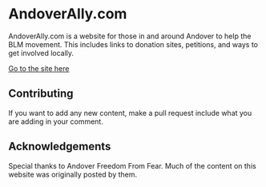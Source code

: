 # AndoverAlly.com
AndoverAlly.com is a website for those in and around Andover to help the BLM movement. This includes links to donation sites, petitions, 
and ways to get involved locally.

<a href="http://andoverally.com/" target="_blank">Go to the site here</a>

## Contributing
If you want to add any new content, make a pull request include what you are adding in your comment.

## Acknowledgements
Special thanks to Andover Freedom From Fear. Much of the content on this website was originally posted by them.
